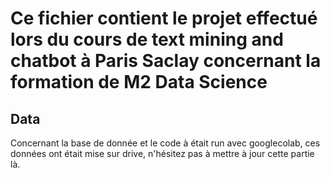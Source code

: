# Ce fichier contient le projet effectué lors du cours de text mining and chatbot à Paris Saclay concernant la formation de M2 Data Science

## Data
Concernant la base de donnée et le code à était run avec googlecolab, ces données ont était mise sur drive, n'hésitez pas à mettre à jour cette partie là.

